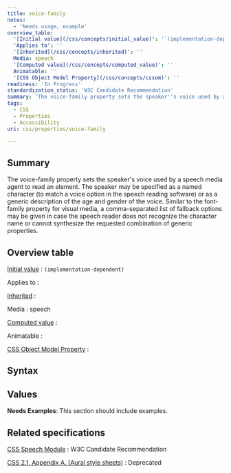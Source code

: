 ```yaml
---
title: voice-family
notes:
  - 'Needs usage, example'
overview_table:
  '[Initial value](/css/concepts/initial_value)': '`(implementation-dependent)`'
  'Applies to': ''
  '[Inherited](/css/concepts/inherited)': ''
  Media: speech
  '[Computed value](/css/concepts/computed_value)': ''
  Animatable: ''
  '[CSS Object Model Property](/css/concepts/cssom)': ''
readiness: 'In Progress'
standardization_status: 'W3C Candidate Recommendation'
summary: 'The voice-family property sets the speaker''s voice used by a speech media agent to read an element.  The speaker may be specified as a named character (to match a voice option in the speech reading software) or as a generic description of the age and gender of the voice.   Similar to the font-family property for visual media, a comma-separated list of fallback options may be given in case the speech reader does not recognize the character name or cannot synthesize the requested combination of generic properties.'
tags:
  - CSS
  - Properties
  - Accessibility
uri: css/properties/voice-family

---
```

## <span>Summary</span>

The voice-family property sets the speaker's voice used by a speech media agent to read an element. The speaker may be specified as a named character (to match a voice option in the speech reading software) or as a generic description of the age and gender of the voice. Similar to the font-family property for visual media, a comma-separated list of fallback options may be given in case the speech reader does not recognize the character name or cannot synthesize the requested combination of generic properties.

## <span>Overview table</span>

[Initial value](/css/concepts/initial_value)
:   `(implementation-dependent)`

Applies to
:

[Inherited](/css/concepts/inherited)
:

Media
:   speech

[Computed value](/css/concepts/computed_value)
:

Animatable
:

[CSS Object Model Property](/css/concepts/cssom)
:

## <span>Syntax</span>

## <span>Values</span>

**Needs Examples**: This section should include examples.

## <span>Related specifications</span>

[CSS Speech Module](http://www.w3.org/TR/css3-speech/#voice-props-voice-family)
:   W3C Candidate Recommendation

[CSS 2.1, Appendix A. (Aural style sheets)](http://www.w3.org/TR/CSS21/aural.html)
:   Deprecated
